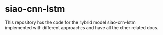 # siao-cnn-lstm
This repository has the code for the hybrid model siao-cnn-lstm implemented with different approaches and have all the other related docs.  
